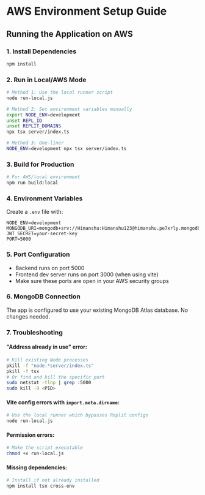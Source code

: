 # AWS Environment Setup Guide

## Running the Application on AWS

### 1. Install Dependencies
```bash
npm install
```

### 2. Run in Local/AWS Mode
```bash
# Method 1: Use the local runner script
node run-local.js

# Method 2: Set environment variables manually
export NODE_ENV=development
unset REPL_ID
unset REPLIT_DOMAINS
npx tsx server/index.ts

# Method 3: One-liner
NODE_ENV=development npx tsx server/index.ts
```

### 3. Build for Production
```bash
# For AWS/local environment
npm run build:local
```

### 4. Environment Variables
Create a `.env` file with:
```env
NODE_ENV=development
MONGODB_URI=mongodb+srv://Himanshu:Himanshu123@himanshu.pe7xrly.mongodb.net/LMS
JWT_SECRET=your-secret-key
PORT=5000
```

### 5. Port Configuration
- Backend runs on port 5000
- Frontend dev server runs on port 3000 (when using vite)
- Make sure these ports are open in your AWS security groups

### 6. MongoDB Connection
The app is configured to use your existing MongoDB Atlas database. No changes needed.

### 7. Troubleshooting

#### "Address already in use" error:
```bash
# Kill existing Node processes
pkill -f "node.*server/index.ts"
pkill -f tsx
# Or find and kill the specific port
sudo netstat -tlnp | grep :5000
sudo kill -9 <PID>
```

#### Vite config errors with `import.meta.dirname`:
```bash
# Use the local runner which bypasses Replit configs
node run-local.js
```

#### Permission errors:
```bash
# Make the script executable
chmod +x run-local.js
```

#### Missing dependencies:
```bash
# Install if not already installed
npm install tsx cross-env
```
